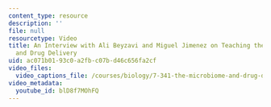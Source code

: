 ```yaml
---
content_type: resource
description: ''
file: null
resourcetype: Video
title: An Interview with Ali Beyzavi and Miguel Jimenez on Teaching the Microbiome
  and Drug Delivery
uid: ac071b01-93c0-a2fb-c07b-d46c656fa2cf
video_files:
  video_captions_file: /courses/biology/7-341-the-microbiome-and-drug-delivery-cross-species-communication-in-health-and-disease-spring-2018/instructor-insights/an-interview-with-ali-beyzavi-and-miguel-jimenez-on-teaching-the-microbiome-and-drug-delivery/blD8f7MOhFQ.vtt
video_metadata:
  youtube_id: blD8f7MOhFQ
---
```

